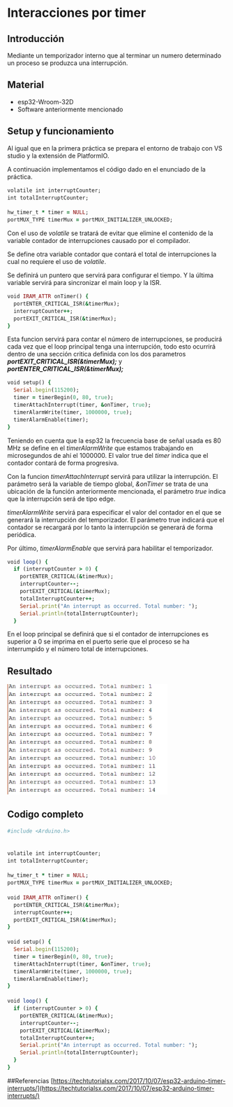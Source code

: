 # Interacciones por timer
## **Introducción** 
Mediante un temporizador interno que al terminar un numero determinado un proceso se produzca una interrupción.
## **Material**
- esp32-Wroom-32D
- Software anteriormente mencionado 

## **Setup y funcionamiento**
Al igual que en la primera práctica se prepara el entorno de trabajo con VS studio y la extensión de PlatformIO.

A continuación implementamos el código dado en el enunciado de la práctica.
```ruby
volatile int interruptCounter;
int totalInterruptCounter;

hw_timer_t * timer = NULL;
portMUX_TYPE timerMux = portMUX_INITIALIZER_UNLOCKED;
```
Con el uso de *volatile* se tratará de evitar que elimine el contenido de la variable contador de interrupciones causado por el compilador.

Se define otra variable contador que contará el total de interrupciones la cual no requiere el uso de *volatile*.

Se definirá un puntero que servirá para configurar el tiempo. Y la última variable servirá para sincronizar el main loop y la ISR.
```ruby
void IRAM_ATTR onTimer() {
  portENTER_CRITICAL_ISR(&timerMux);
  interruptCounter++;
  portEXIT_CRITICAL_ISR(&timerMux);
}
```

Esta funcion servirá para contar el número de interrupciones, se producirá cada vez que el loop principal tenga una interrupción, todo esto ocurrirá dentro de una sección critica definida con los dos parametros ***portEXIT_CRITICAL_ISR(&timerMux);*** y ***portENTER_CRITICAL_ISR(&timerMux);***
```ruby
void setup() {
  Serial.begin(115200);
  timer = timerBegin(0, 80, true);
  timerAttachInterrupt(timer, &onTimer, true);
  timerAlarmWrite(timer, 1000000, true);
  timerAlarmEnable(timer);
}
```
Teniendo en cuenta que la esp32 la frecuencia base de señal usada es 80 MHz se define en el *timerAlarmWrite* que estamos trabajando en microsegundos de ahí el 1000000. El valor true del *timer* indica que el contador contará de forma progresiva.

Con la funcion *timerAttachInterrupt* servirá para utilizar la interrupción. El parámetro será la variable de tiempo global, *&onTimer* se trata de una ubicación de la función anteriormente mencionada, el parámetro *true* indica que la interrupción será de tipo edge. 

*timerAlarmWrite* servirá para especificar el valor del contador en el que se generará la interrupción del temporizador. El parámetro true indicará que el contador se recargará por lo tanto la interrupción se generará de forma periódica.

Por último, *timerAlarmEnable* que servirá para habilitar el temporizador.

```ruby
void loop() {
  if (interruptCounter > 0) {
    portENTER_CRITICAL(&timerMux);
    interruptCounter--;
    portEXIT_CRITICAL(&timerMux);
    totalInterruptCounter++;
    Serial.print("An interrupt as occurred. Total number: ");
    Serial.println(totalInterruptCounter);
  }
  ```
  En el loop principal se definirá que si el contador de interrupciones es superior a 0 se imprima en el puerto serie que el proceso se ha interrumpido y el número total de interrupciones.

## Resultado
![](pdp2b.png)
 
## Codigo completo

```ruby
#include <Arduino.h>


volatile int interruptCounter;
int totalInterruptCounter;

hw_timer_t * timer = NULL;
portMUX_TYPE timerMux = portMUX_INITIALIZER_UNLOCKED;

void IRAM_ATTR onTimer() {
  portENTER_CRITICAL_ISR(&timerMux);
  interruptCounter++;
  portEXIT_CRITICAL_ISR(&timerMux);
}

void setup() {
  Serial.begin(115200);
  timer = timerBegin(0, 80, true);
  timerAttachInterrupt(timer, &onTimer, true);
  timerAlarmWrite(timer, 1000000, true);
  timerAlarmEnable(timer);
}

void loop() {
  if (interruptCounter > 0) {
    portENTER_CRITICAL(&timerMux);
    interruptCounter--;
    portEXIT_CRITICAL(&timerMux);
    totalInterruptCounter++;
    Serial.print("An interrupt as occurred. Total number: ");
    Serial.println(totalInterruptCounter);
  }
}
```
##Referencias
[https://techtutorialsx.com/2017/10/07/esp32-arduino-timer-interrupts/](https://techtutorialsx.com/2017/10/07/esp32-arduino-timer-interrupts/)
